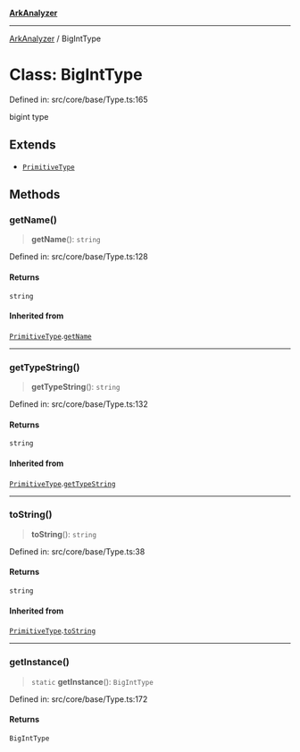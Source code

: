 [**ArkAnalyzer**](../README.md)

***

[ArkAnalyzer](../globals.md) / BigIntType

# Class: BigIntType

Defined in: src/core/base/Type.ts:165

bigint type

## Extends

- [`PrimitiveType`](PrimitiveType.md)

## Methods

### getName()

> **getName**(): `string`

Defined in: src/core/base/Type.ts:128

#### Returns

`string`

#### Inherited from

[`PrimitiveType`](PrimitiveType.md).[`getName`](PrimitiveType.md#getname)

***

### getTypeString()

> **getTypeString**(): `string`

Defined in: src/core/base/Type.ts:132

#### Returns

`string`

#### Inherited from

[`PrimitiveType`](PrimitiveType.md).[`getTypeString`](PrimitiveType.md#gettypestring)

***

### toString()

> **toString**(): `string`

Defined in: src/core/base/Type.ts:38

#### Returns

`string`

#### Inherited from

[`PrimitiveType`](PrimitiveType.md).[`toString`](PrimitiveType.md#tostring)

***

### getInstance()

> `static` **getInstance**(): `BigIntType`

Defined in: src/core/base/Type.ts:172

#### Returns

`BigIntType`
